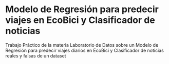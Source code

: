 # Modelo de Regresión para predecir viajes en EcoBici y Clasificador de noticias
Trabajo Práctico de la materia Laboratorio de Datos sobre un Modelo de Regresión para predecir viajes diarios en EcoBici y Clasificador de noticias reales y falsas de un dataset
